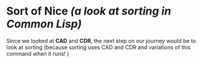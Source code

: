 # Sort of Nice *(a look at sorting in Common Lisp)*

  Since we looked at **CAD** and **CDR**, the next step on our journey would be to look at sorting (because sorting uses CAD and CDR and variations of this
  command when it runs! )
